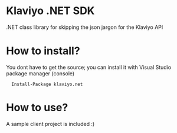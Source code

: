 Klaviyo .NET SDK
============

.NET class library for skipping the json jargon for the Klaviyo API

How to install?
== 

You dont have to get the source; you can install it with Visual Studio package manager (console)

```
  Install-Package klaviyo.net
```

How to use?
==

  A sample client project is included :)


